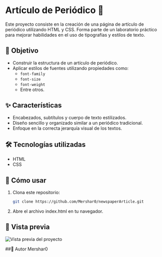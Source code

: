 # Artículo de Periódico 📰

Este proyecto consiste en la creación de una página de artículo de periódico utilizando HTML y CSS. Forma parte de un laboratorio práctico para mejorar habilidades en el uso de tipografías y estilos de texto.

## 🎯 Objetivo
- Construir la estructura de un artículo de periódico.
- Aplicar estilos de fuentes utilizando propiedades como:
  - `font-family`
  - `font-size`
  - `font-weight`
  - Entre otros.

## ✨ Características
- Encabezados, subtítulos y cuerpo de texto estilizados.
- Diseño sencillo y organizado similar a un periódico tradicional.
- Enfoque en la correcta jerarquía visual de los textos.

## 🛠️ Tecnologías utilizadas
- HTML
- CSS

## 🚀 Cómo usar
1. Clona este repositorio:
   ```bash
   git clone https://github.com/Mershar0/newspaperArticle.git
2. Abre el archivo index.html en tu navegador.

## 📸 Vista previa
![Vista previa del proyecto](newspaperArticle\articuloPeriodico.png)

##👤 Autor
Mershar0
